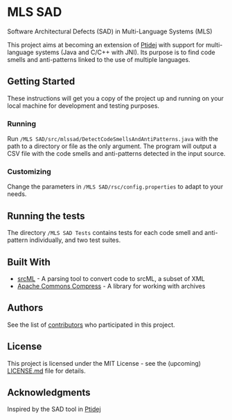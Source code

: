 # MLS SAD

Software Architectural Defects (SAD) in Multi-Language Systems (MLS)

This project aims at becoming an extension of [Ptidej](https://github.com/ptidejteam/v5.2) with support for multi-language systems (Java and C/C++ with JNI). Its purpose is to find code smells and anti-patterns linked to the use of multiple languages.

## Getting Started

These instructions will get you a copy of the project up and running on your local machine for development and testing purposes. 

### Running

Run `/MLS SAD/src/mlssad/DetectCodeSmellsAndAntiPatterns.java` with the path to a directory or file as the only argument. The program will output a CSV file with the code smells and anti-patterns detected in the input source.

### Customizing

Change the parameters in `/MLS SAD/rsc/config.properties` to adapt to your needs.

## Running the tests

The directory `/MLS SAD Tests` contains tests for each code smell and anti-pattern individually, and two test suites.

## Built With

* [srcML](http://srcml.org/) - A parsing tool to convert code to srcML, a subset of XML
* [Apache Commons Compress](http://commons.apache.org/proper/commons-compress/) - A library for working with archives

## Authors

See the list of [contributors](https://github.com/PalmyreB/contributors) who participated in this project.

## License

This project is licensed under the MIT License - see the (upcoming) [LICENSE.md](LICENSE.md) file for details.

## Acknowledgments

Inspired by the SAD tool in [Ptidej](https://github.com/ptidejteam/v5.2)

